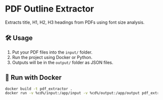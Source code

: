 # PDF Outline Extractor

Extracts title, H1, H2, H3 headings from PDFs using font size analysis.

## 🛠️ Usage

1. Put your PDF files into the `input/` folder.
2. Run the project using Docker or Python.
3. Outputs will be in the `output/` folder as JSON files.

## 🐳 Run with Docker

```bash
docker build -t pdf_extractor .
docker run -v %cd%/input:/app/input -v %cd%/output:/app/output pdf_extractor
